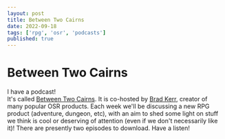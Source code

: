 ```yaml
---
layout: post
title: Between Two Cairns
date: 2022-09-18
tags: ['rpg', 'osr', 'podcasts']
published: true
---
```


# Between Two Cairns

I have a podcast!  
It's called [Between Two Cairns]([link](https://www.buzzsprout.com/2042709)). It is co-hosted by [Brad Kerr](https://brad-kerr.itch.io/), creator of many popular OSR products. Each week we'll be discussing a new RPG product (adventure, dungeon, etc), with an aim to shed some light on stuff we think is cool or deserving of attention (even if we don't necessarily like it)! There are presently two episodes to download. Have a listen!  